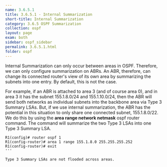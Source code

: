 ```yaml
---
name: 3.6.5.1
title: 3.6.5.1 - Internal Summarization
short-title: Internal Summarization
category: 3.6.5 OSPF Summarization
collection: ospf
layout: page
exam: both
sidebar: ospf_sidebar
permalink: 3.6.5.1.html
folder: ospf
---
```

Internal Summarization can only occur between areas in OSPF. Therefore, we can only configure summarization on ABRs. An ABR, therefore, can change its connected router's view of its own area by summarizing the subnets into one entry. By default, this is not the case.

For example, if an ABR is attached to area 3 (and of course area 0), and in area 3 it has the subnet 155.1.8.0/24 and 155.1.10.0/24, then the ABR will send both networks as individual subnets into the backbone area via Type 3 Summary LSAs. But, if we use internal summarization, the ABR has the potential in this situation to only share one connected subnet, 155.1.8.0/22. We do this by using the **area range network netmask** ospf router command. The command will summarize the two Type 3 LSAs into one Type 3 Summary LSA.
```
R1(config)# router ospf 1
R1(config-router)# area 1 range 155.1.8.0 255.255.255.252
R1(config-router)# exit
'''

Type 3 Summary LSAs are not flooded across areas.
